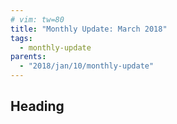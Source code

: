 ```yaml
---
# vim: tw=80
title: "Monthly Update: March 2018"
tags:
  - monthly-update
parents:
  - "2018/jan/10/monthly-update"
---
```


## Heading
